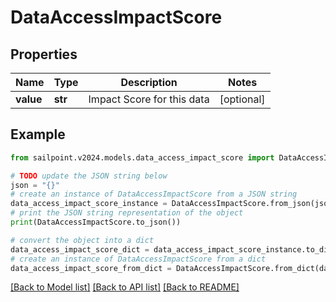 # DataAccessImpactScore


## Properties

Name | Type | Description | Notes
------------ | ------------- | ------------- | -------------
**value** | **str** | Impact Score for this data | [optional] 

## Example

```python
from sailpoint.v2024.models.data_access_impact_score import DataAccessImpactScore

# TODO update the JSON string below
json = "{}"
# create an instance of DataAccessImpactScore from a JSON string
data_access_impact_score_instance = DataAccessImpactScore.from_json(json)
# print the JSON string representation of the object
print(DataAccessImpactScore.to_json())

# convert the object into a dict
data_access_impact_score_dict = data_access_impact_score_instance.to_dict()
# create an instance of DataAccessImpactScore from a dict
data_access_impact_score_from_dict = DataAccessImpactScore.from_dict(data_access_impact_score_dict)
```
[[Back to Model list]](../README.md#documentation-for-models) [[Back to API list]](../README.md#documentation-for-api-endpoints) [[Back to README]](../README.md)


